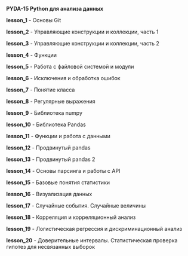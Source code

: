 <b>PYDA-15 Python для анализа данных</b>
<p><b>lesson_1</b> - Основы Git</p>
<p><b>lesson_2</b> - Управляющие конструкции и коллекции, часть 1</p>
<p><b>lesson_3</b> - Управляющие конструкции и коллекции, часть 2</p>
<p><b>lesson_4</b> - Функции</p>
<p><b>lesson_5</b> - Работа с файловой системой и модули</p>
<p><b>lesson_6</b> - Исключения и обработка ошибок</p>
<p><b>lesson_7</b> - Понятие класса</p>
<p><b>lesson_8</b> - Регулярные выражения</p>
<p><b>lesson_9</b> - Библиотека numpy</p>
<p><b>lesson_10</b> - Библиотека Pandas</p>
<p><b>lesson_11</b> - Функции и работа с данными</p>
<p><b>lesson_12</b> - Продвинутый pandas</p>
<p><b>lesson_13</b> - Продвинутый pandas 2</p>
<p><b>lesson_14</b> - Основы парсинга и работы с API</p>
<p><b>lesson_15</b> - Базовые понятия статистики</p>
<p><b>lesson_16</b> - Визуализация данных</p>
<p><b>lesson_17</b> - Случайные события. Случайные величины</p>
<p><b>lesson_18</b> - Корреляция и корреляционный анализ</p>
<p><b>lesson_19</b> - Логистическая регрессия и дискриминационный анализ</p>
<p><b>lesson_20</b> - Доверительные интервалы. Статистическая проверка гипотез для несвязанных выборок</p>
